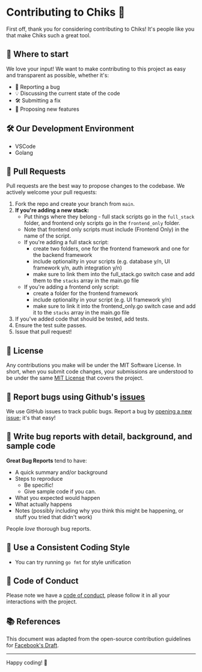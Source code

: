 # Contributing to Chiks 🐣

First off, thank you for considering contributing to Chiks! It's people like you that make Chiks such a great tool.

## 👀 Where to start

We love your input! We want to make contributing to this project as easy and transparent as possible, whether it's:

- 🐛 Reporting a bug
- 💡 Discussing the current state of the code
- 🛠️ Submitting a fix
- 🚀 Proposing new features

## 🛠️ Our Development Environment

- VSCode
- Golang

## 🔀 Pull Requests

Pull requests are the best way to propose changes to the codebase. We actively welcome your pull requests:

1. Fork the repo and create your branch from `main`.
2. **If you're adding a new stack:**
   - Put things where they belong - full stack scripts go in the `full_stack` folder, and frontend only scripts go in the `frontend_only` folder.
   - Note that frontend only scripts must include (Frontend Only) in the name of the script.
   - If you're adding a full stack script:
     - create two folders, one for the frontend framework and one for the backend framework
     - include optionality in your scripts (e.g. database y/n, UI framework y/n, auth integration y/n)
     - make sure to link them into the full_stack.go switch case and add them to the `stacks` array in the main.go file
   - If you're adding a frontend only script:
     - create a folder for the frontend framework
     - include optionality in your script (e.g. UI framework y/n)
     - make sure to link it into the frontend_only.go switch case and add it to the `stacks` array in the main.go file
3. If you've added code that should be tested, add tests.
4. Ensure the test suite passes.
5. Issue that pull request!

## 📜 License

Any contributions you make will be under the MIT Software License. In short, when you submit code changes, your submissions are understood to be under the same [MIT License](http://choosealicense.com/licenses/mit/) that covers the project.

## 🐛 Report bugs using Github's [issues](https://github.com/samuelrcrider/chiks/issues)

We use GitHub issues to track public bugs. Report a bug by [opening a new issue](https://github.com/samuelrcrider/chiks/issues/new); it's that easy!

## 📝 Write bug reports with detail, background, and sample code

**Great Bug Reports** tend to have:

- A quick summary and/or background
- Steps to reproduce
  - Be specific!
  - Give sample code if you can.
- What you expected would happen
- What actually happens
- Notes (possibly including why you think this might be happening, or stuff you tried that didn't work)

People _love_ thorough bug reports.

## 💅 Use a Consistent Coding Style

- You can try running `go fmt` for style unification

## 🤝 Code of Conduct

Please note we have a [code of conduct](CODE_OF_CONDUCT.md), please follow it in all your interactions with the project.

## 📚 References

This document was adapted from the open-source contribution guidelines for [Facebook's Draft](https://github.com/facebook/draft-js/blob/master/CONTRIBUTING.md).

---

Happy coding! 🎉
